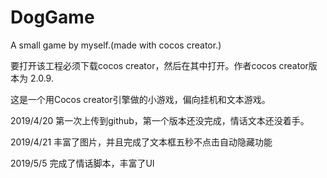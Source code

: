 # DogGame
A small game by myself.(made with cocos creator.)

要打开该工程必须下载cocos creator，然后在其中打开。作者cocos creator版本为 2.0.9.

这是一个用Cocos creator引擎做的小游戏，偏向挂机和文本游戏。

2019/4/20 
第一次上传到github，第一个版本还没完成，情话文本还没着手。

2019/4/21 
丰富了图片，并且完成了文本框五秒不点击自动隐藏功能

2019/5/5
完成了情话脚本，丰富了UI
